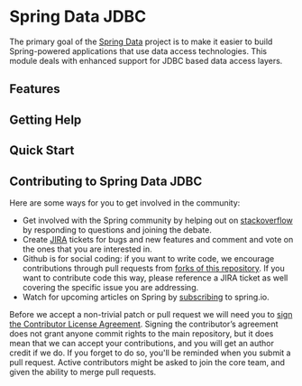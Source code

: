 
# Spring Data JDBC 

The primary goal of the [Spring Data](http://projects.spring.io/spring-data) project is to make it easier to build Spring-powered applications that use data access technologies. This module deals with enhanced support for JDBC based data access layers.

## Features ##

## Getting Help ##

## Quick Start ##

## Contributing to Spring Data JDBC ##

Here are some ways for you to get involved in the community:

* Get involved with the Spring community by helping out on [stackoverflow](http://stackoverflow.com/questions/tagged/spring-data-jdbc) by responding to questions and joining the debate.
* Create [JIRA](https://jira.spring.io/browse/DATAJDBC) tickets for bugs and new features and comment and vote on the ones that you are interested in.  
* Github is for social coding: if you want to write code, we encourage contributions through pull requests from [forks of this repository](http://help.github.com/forking/). If you want to contribute code this way, please reference a JIRA ticket as well covering the specific issue you are addressing.
* Watch for upcoming articles on Spring by [subscribing](http://spring.io/blog) to spring.io.

Before we accept a non-trivial patch or pull request we will need you to [sign the Contributor License Agreement](https://cla.pivotal.io/sign/spring). Signing the contributor’s agreement does not grant anyone commit rights to the main repository, but it does mean that we can accept your contributions, and you will get an author credit if we do. If you forget to do so, you'll be reminded when you submit a pull request. Active contributors might be asked to join the core team, and given the ability to merge pull requests.